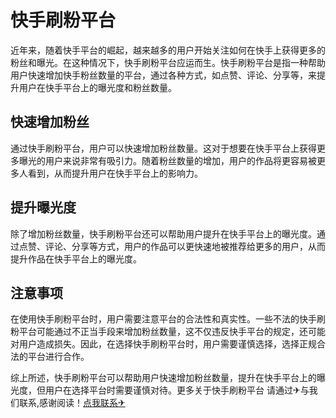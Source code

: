 # 快手刷粉平台

近年来，随着快手平台的崛起，越来越多的用户开始关注如何在快手上获得更多的粉丝和曝光。在这种情况下，快手刷粉平台应运而生。快手刷粉平台是指一种帮助用户快速增加快手粉丝数量的平台，通过各种方式，如点赞、评论、分享等，来提升用户在快手平台上的曝光度和粉丝数量。

## 快速增加粉丝

通过快手刷粉平台，用户可以快速增加粉丝数量。这对于想要在快手平台上获得更多曝光的用户来说非常有吸引力。随着粉丝数量的增加，用户的作品将更容易被更多人看到，从而提升用户在快手平台上的影响力。

## 提升曝光度

除了增加粉丝数量，快手刷粉平台还可以帮助用户提升在快手平台上的曝光度。通过点赞、评论、分享等方式，用户的作品可以更快速地被推荐给更多的用户，从而提升作品在快手平台上的曝光度。

## 注意事项

在使用快手刷粉平台时，用户需要注意平台的合法性和真实性。一些不法的快手刷粉平台可能通过不正当手段来增加粉丝数量，这不仅违反快手平台的规定，还可能对用户造成损失。因此，在选择快手刷粉平台时，用户需要谨慎选择，选择正规合法的平台进行合作。

综上所述，快手刷粉平台可以帮助用户快速增加粉丝数量，提升在快手平台上的曝光度，但用户在选择平台时需要谨慎对待。更多关于快手刷粉平台 请通过✈与我们联系,感谢阅读！[点我联系✈](https://edge.k02.cc)